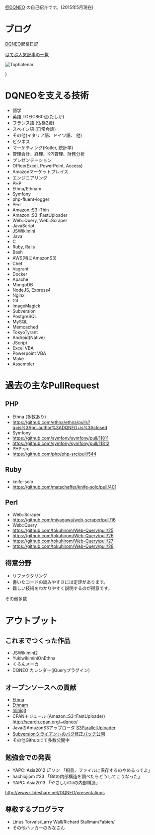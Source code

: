 [@DQNEO](http://twitter.com/DQNEO) の自己紹介です。(2015年5月現在)

# ブログ
[DQNEO起業日記](http://dqn.sakusakutto.jp/)

[はてぶ人気記事の一覧](http://b.hatena.ne.jp/entrylist?sort=count&url=http%3A%2F%2Fdqn.sakusakutto.jp%2F)

![Tophatenar](http://tophatenar.com/chart/correlation_small/http://dqn.sakusakutto.jp/)

)

# DQNEOを支える技術
* 語学
 * 英語 TOEIC860点(たしか)
 * フランス語 (仏検2級)
 * スペイン語 (日常会話)
 * その他(イタリア語、ドイツ語、 他)
* ビジネス
 * マーケティング(Kotler, 統計学)
 * 管理会計、経理、KPI管理、財務分析
 * プレゼンテーション
 * Office(Excel, PowerPoint, Access)
 * Amazonマーケットプレイス
* エンジニアリング
 * PHP
  * Ethna/Ethnam
  * Symfony
  * php-fluent-logger
 * Perl
  * Amazon::S3::Thin
  * Amazon::S3::FastUploader
  * Web::Query, Web::Scraper
 * JavaScript
  * JSWikimini
 * Java
 * C
 * Ruby, Rails
 * Bash
 * AWS(特にAmazonS3)
 * Chef
 * Vagrant
 * Docker
 * Apache
 * MongoDB
 * NodeJS, Express4
 * Nginx
 * Git
 * ImageMagick
 * Subversion
 * PostgreSQL
 * MySQL
 * Memcached
 * TokyoTyrant
 * Android(Native)
 * JScript
 * Excel VBA
 * Powerpoint VBA
 * Make
 * Assembler


# 過去の主なPullRequest

## PHP
* Ethna (多数あり)
 * https://github.com/ethna/ethna/pulls?q=is%3Apr+author%3ADQNEO+is%3Aclosed
* Symfony
 * https://github.com/symfony/symfony/pull/11811
 * https://github.com/symfony/symfony/pull/11812
* PHP-src
 * https://github.com/php/php-src/pull/544
 
## Ruby
* knife-solo
 * https://github.com/matschaffer/knife-solo/pull/401

## Perl
* Web::Scraper
 * https://github.com/miyagawa/web-scraper/pull/16
* Web::Query
 * https://github.com/tokuhirom/Web-Query/pull/25
 * https://github.com/tokuhirom/Web-Query/pull/26
 * https://github.com/tokuhirom/Web-Query/pull/27
 * https://github.com/tokuhirom/Web-Query/pull/28


## 得意分野

* リファクタリング
* 書いたコードの読みやすさには定評があります。
* 難しい技術をわかりやすく説明するのが得意です。

その他多数

# アウトプット

## これまでつくった作品

* JSWikimini2
* YukiwikiminiOnEthna
* くろんメーカ
* DQNEO カレンダー(jQueryプラグイン)

## オープンソースへの貢献
* [Ethna](https://github.com/ethna/ethna)
* [Ethnam](https://github.com/DQNEO/ethnam)
* [minigit](https://github.com/DQNEO/minigit)
* CPANモジュール (Amazon::S3::FastUploader) http://search.cpan.org/~dqneo/
* JavaのAmazonS3アップローダ [S3ParallelUploader](https://github.com/DQNEO/S3ParallelUploader)
* [Subversionクライアントのバグ修正パッチ公開](http://dqn.sakusakutto.jp/2012/05/svn_E235000_In_file_subversion_libsvn_wc_update_editor.c_line_1583%20.html)
* その他Githubにて多数公開中

## 勉強会での発表
* YAPC::Asia2012 LTソン 「桐島、ファイルに保存するのやめるってよ」
* hachiojipm #23 「Gitの内部構造を調べたらどうしてこうなった」
* YAPC::Asia2013 「やさしいGitの内部構造」

http://www.slideshare.net/DQNEO/presentations

## 尊敬するプログラマ
* Linus Torvals/Larry Wall/Richard Stallman/Fabien/
* その他ハッカーのみなさん
